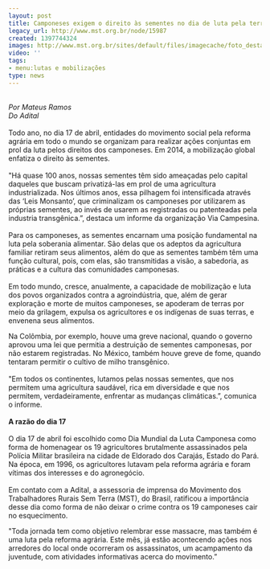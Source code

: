 ```yaml
---
layout: post
title: Camponeses exigem o direito às sementes no dia de luta pela terra
legacy_url: http://www.mst.org.br/node/15987
created: 1397744324
images: http://www.mst.org.br/sites/default/files/imagecache/foto_destaque/protesto_monsanto_Rafael-Stedile_0222.gif
video: ''
tags:
- menu:lutas e mobilizações
type: news
---
```

<p><br><em>Por Mateus Ramos<br>Do Adital</em><br><br>Todo ano, no dia 17 de abril, entidades do movimento social pela reforma agrária em todo o mundo se organizam para realizar ações conjuntas em prol da luta pelos direitos dos camponeses. Em 2014, a mobilização global enfatiza o direito às sementes.<br><br>"Há quase 100 anos, nossas sementes têm sido ameaçadas pelo capital daqueles que buscam privatizá-las em prol de uma agricultura industrializada. Nos últimos anos, essa pilhagem foi intensificada através das ‘Leis Monsanto’, que criminalizam os camponeses por utilizarem as próprias sementes, ao invés de usarem as registradas ou patenteadas pela industria transgênica.”, destaca um informe da organização Via Campesina.<br><br>Para os camponeses, as sementes encarnam uma posição fundamental na luta pela soberania alimentar. São delas que os adeptos da agricultura familiar retiram seus alimentos, além do que as sementes também têm uma função cultural, pois, com elas, são transmitidas a visão, a sabedoria, as práticas e a cultura das comunidades camponesas.<br><br>Em todo mundo, cresce, anualmente, a capacidade de mobilização e luta dos povos organizados contra a agroindústria, que, além de gerar exploração e morte de muitos camponeses, se apoderam de terras por meio da grilagem, expulsa os agricultores e os indígenas de suas terras, e envenena seus alimentos.</p><p>Na Colômbia, por exemplo, houve uma greve nacional, quando o governo aprovou uma lei que permitia a destruição de sementes camponesas, por não estarem registradas. No México, também houve greve de fome, quando tentaram permitir o cultivo de milho transgênico.<br><br>"Em todos os continentes, lutamos pelas nossas sementes, que nos permitem uma agricultura saudável, rica em diversidade e que nos permitem, verdadeiramente, enfrentar as mudanças climáticas.”, comunica o informe.<br><br><strong>A razão do dia 17</strong><br><br>O dia 17 de abril foi escolhido como Dia Mundial da Luta Camponesa como forma de homenagear os 19 agricultores brutalmente assassinados pela Polícia Militar brasileira na cidade de Eldorado dos Carajás, Estado do Pará. Na época, em 1996, os agricultores lutavam pela reforma agrária e foram vítimas dos interesses e do agronegócio.<br><br>Em contato com a Adital, a assessoria de imprensa do Movimento dos Trabalhadores Rurais Sem Terra (MST), do Brasil, ratificou a importância desse dia como forma de não deixar o crime contra os 19 camponeses cair no esquecimento.</p><p>"Toda jornada tem como objetivo relembrar esse massacre, mas também é uma luta pela reforma agrária. Este mês, já estão acontecendo ações nos arredores do local onde ocorreram os assassinatos, um acampamento da juventude, com atividades informativas acerca do movimento.”</p>
